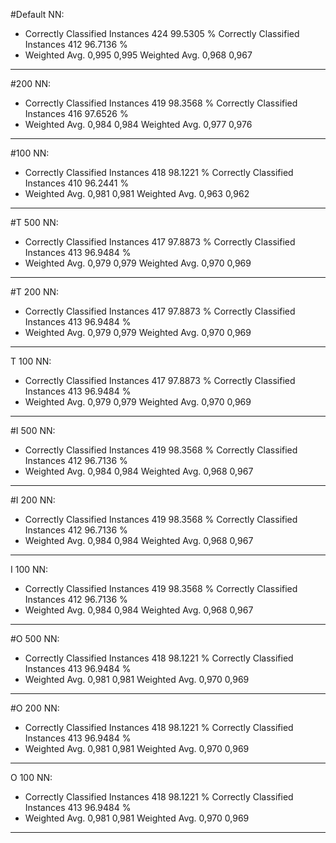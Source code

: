 #Default NN:
* Correctly Classified Instances         424               99.5305 %
Correctly Classified Instances         412               96.7136 %
* Weighted Avg. 0,995 0,995
Weighted Avg. 0,968 0,967
---- 

#200 NN:
* Correctly Classified Instances         419               98.3568 %
Correctly Classified Instances         416               97.6526 %
* Weighted Avg. 0,984 0,984
Weighted Avg. 0,977 0,976
---- 

#100 NN:
* Correctly Classified Instances         418               98.1221 %
Correctly Classified Instances         410               96.2441 %
* Weighted Avg. 0,981 0,981
Weighted Avg. 0,963 0,962
---- 

#T 500 NN:
* Correctly Classified Instances         417               97.8873 %
Correctly Classified Instances         413               96.9484 %
* Weighted Avg. 0,979 0,979
Weighted Avg. 0,970 0,969
---- 

#T 200 NN:
* Correctly Classified Instances         417               97.8873 %
Correctly Classified Instances         413               96.9484 %
* Weighted Avg. 0,979 0,979
Weighted Avg. 0,970 0,969
---- 

T 100 NN:
* Correctly Classified Instances         417               97.8873 %
Correctly Classified Instances         413               96.9484 %
* Weighted Avg. 0,979 0,979
Weighted Avg. 0,970 0,969
---- 

#I 500 NN:
* Correctly Classified Instances         419               98.3568 %
Correctly Classified Instances         412               96.7136 %
* Weighted Avg. 0,984 0,984
Weighted Avg. 0,968 0,967
---- 

#I 200 NN:
* Correctly Classified Instances         419               98.3568 %
Correctly Classified Instances         412               96.7136 %
* Weighted Avg. 0,984 0,984
Weighted Avg. 0,968 0,967
---- 

I 100 NN:
* Correctly Classified Instances         419               98.3568 %
Correctly Classified Instances         412               96.7136 %
* Weighted Avg. 0,984 0,984
Weighted Avg. 0,968 0,967
---- 

#O 500 NN:
* Correctly Classified Instances         418               98.1221 %
Correctly Classified Instances         413               96.9484 %
* Weighted Avg. 0,981 0,981
Weighted Avg. 0,970 0,969
---- 

#O 200 NN:
* Correctly Classified Instances         418               98.1221 %
Correctly Classified Instances         413               96.9484 %
* Weighted Avg. 0,981 0,981
Weighted Avg. 0,970 0,969
---- 

O 100 NN:
* Correctly Classified Instances         418               98.1221 %
Correctly Classified Instances         413               96.9484 %
* Weighted Avg. 0,981 0,981
Weighted Avg. 0,970 0,969
---- 

